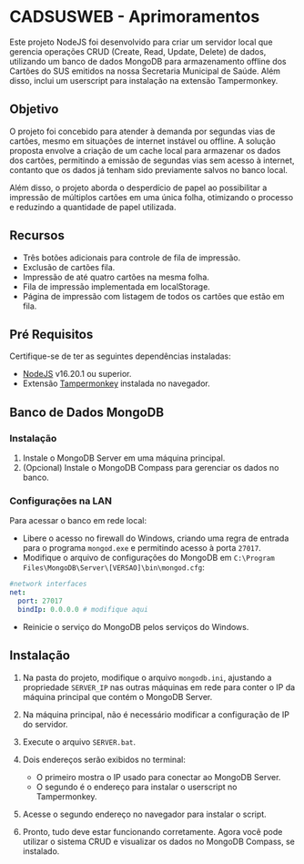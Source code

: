 # CADSUSWEB - Aprimoramentos

Este projeto NodeJS foi desenvolvido para criar um servidor local que gerencia operações CRUD (Create, Read, Update, Delete) de dados, utilizando um banco de dados MongoDB para armazenamento offline dos Cartões do SUS emitidos na nossa Secretaria Municipal de Saúde. Além disso, inclui um userscript para instalação na extensão Tampermonkey.

## Objetivo

O projeto foi concebido para atender à demanda por segundas vias de cartões, mesmo em situações de internet instável ou offline. A solução proposta envolve a criação de um cache local para armazenar os dados dos cartões, permitindo a emissão de segundas vias sem acesso à internet, contanto que os dados já tenham sido previamente salvos no banco local.

Além disso, o projeto aborda o desperdício de papel ao possibilitar a impressão de múltiplos cartões em uma única folha, otimizando o processo e reduzindo a quantidade de papel utilizada.

## Recursos

- Três botões adicionais para controle de fila de impressão.
- Exclusão de cartões fila.
- Impressão de até quatro cartões na mesma folha.
- Fila de impressão implementada em localStorage.
- Página de impressão com listagem de todos os cartões que estão em fila.

## Pré Requisitos

Certifique-se de ter as seguintes dependências instaladas:

- [NodeJS](https://nodejs.org/) v16.20.1 ou superior.
- Extensão [Tampermonkey](https://www.tampermonkey.net/) instalada no navegador.

## Banco de Dados MongoDB

### Instalação

1. Instale o MongoDB Server em uma máquina principal.
2. (Opcional) Instale o MongoDB Compass para gerenciar os dados no banco.

### Configurações na LAN

Para acessar o banco em rede local:

- Libere o acesso no firewall do Windows, criando uma regra de entrada para o programa `mongod.exe` e permitindo acesso à porta `27017`.
- Modifique o arquivo de configurações do MongoDB em `C:\Program Files\MongoDB\Server\[VERSAO]\bin\mongod.cfg`:

```yaml
#network interfaces
net:
  port: 27017
  bindIp: 0.0.0.0 # modifique aqui
```

- Reinicie o serviço do MongoDB pelos serviços do Windows.

## Instalação

1.  Na pasta do projeto, modifique o arquivo `mongodb.ini`, ajustando a propriedade `SERVER_IP` nas outras máquinas em rede para conter o IP da máquina principal que contém o MongoDB Server.

2.  Na máquina principal, não é necessário modificar a configuração de IP do servidor.

3.  Execute o arquivo `SERVER.bat`.

4.  Dois endereços serão exibidos no terminal:

    - O primeiro mostra o IP usado para conectar ao MongoDB Server.
    - O segundo é o endereço para instalar o userscript no Tampermonkey.

5.  Acesse o segundo endereço no navegador para instalar o script.

6.  Pronto, tudo deve estar funcionando corretamente. Agora você pode utilizar o sistema CRUD e visualizar os dados no MongoDB Compass, se instalado.
